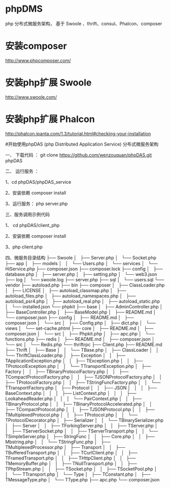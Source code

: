 # phpDMS

php 分布式微服务架构， 基于 Swoole 、thrift、consul、Phalcon、composer


# 安装composer 

http://www.phpcomposer.com/


# 安装php扩展 Swoole

http://www.swoole.com/


# 安装php扩展 Phalcon 

http://phalcon.ipanta.com/1.3/tutorial.html#checking-your-installation


#开始使用phpDAS (php Distributed Application Service) 分布式微服务架构

一、 下载代码 ： git clone https://github.com/wenzouquan/phpDAS.git phpDAS


二、 运行服务 ： 

1、cd phpDAS/phpDAS_service 

2、安装依赖 composer install

3、运行服务： php server.php 



三、服务调用示例代码

1、 cd phpDAS/client_php 

2、安装依赖 composer install

3、php client.php


四、微服务目录结构
├── Swoole
│   ├── Server.php
│   └── Socket.php
├── app
│   ├── models
│   │   └── Users.php
│   └── services
│       └── HiService.php
├── composer.json
├── composer.lock
├── config
│   ├── database.php
│   ├── server.php
│   ├── setting.php
│   └── web3.json
├── log
│   └── swoole.log
├── server.php
├── sql
│   └── users.sql
└── vendor
    ├── autoload.php
    ├── bin
    ├── composer
    │   ├── ClassLoader.php
    │   ├── LICENSE
    │   ├── autoload_classmap.php
    │   ├── autoload_files.php
    │   ├── autoload_namespaces.php
    │   ├── autoload_psr4.php
    │   ├── autoload_real.php
    │   ├── autoload_static.php
    │   └── installed.json
    └── phpkit
        ├── base
        │   ├── AdminController.php
        │   ├── BaseController.php
        │   ├── BaseModel.php
        │   ├── README.md
        │   └── composer.json
        ├── config
        │   ├── README.md
        │   ├── composer.json
        │   └── src
        │       ├── Config.php
        │       ├── dict.php
        │       └── views
        │           └── set-cache.phtml
        ├── core
        │   ├── README.md
        │   ├── composer.json
        │   └── src
        │       ├── Phpkit.php
        │       ├── apc.php
        │       └── functions.php
        ├── redis
        │   ├── README.md
        │   ├── composer.json
        │   └── src
        │       └── Redis.php
        └── thriftrpc
            ├── Client.php
            ├── README.md
            ├── Thrift
            │   ├── Base
            │   │   └── TBase.php
            │   ├── ClassLoader
            │   │   └── ThriftClassLoader.php
            │   ├── Exception
            │   │   ├── TApplicationException.php
            │   │   ├── TException.php
            │   │   ├── TProtocolException.php
            │   │   └── TTransportException.php
            │   ├── Factory
            │   │   ├── TBinaryProtocolFactory.php
            │   │   ├── TCompactProtocolFactory.php
            │   │   ├── TJSONProtocolFactory.php
            │   │   ├── TProtocolFactory.php
            │   │   ├── TStringFuncFactory.php
            │   │   └── TTransportFactory.php
            │   ├── Protocol
            │   │   ├── JSON
            │   │   │   ├── BaseContext.php
            │   │   │   ├── ListContext.php
            │   │   │   ├── LookaheadReader.php
            │   │   │   └── PairContext.php
            │   │   ├── TBinaryProtocol.php
            │   │   ├── TBinaryProtocolAccelerated.php
            │   │   ├── TCompactProtocol.php
            │   │   ├── TJSONProtocol.php
            │   │   ├── TMultiplexedProtocol.php
            │   │   ├── TProtocol.php
            │   │   └── TProtocolDecorator.php
            │   ├── Serializer
            │   │   └── TBinarySerializer.php
            │   ├── Server
            │   │   ├── TForkingServer.php
            │   │   ├── TServer.php
            │   │   ├── TServerSocket.php
            │   │   ├── TServerTransport.php
            │   │   └── TSimpleServer.php
            │   ├── StringFunc
            │   │   ├── Core.php
            │   │   ├── Mbstring.php
            │   │   └── TStringFunc.php
            │   ├── TMultiplexedProcessor.php
            │   ├── Transport
            │   │   ├── TBufferedTransport.php
            │   │   ├── TCurlClient.php
            │   │   ├── TFramedTransport.php
            │   │   ├── THttpClient.php
            │   │   ├── TMemoryBuffer.php
            │   │   ├── TNullTransport.php
            │   │   ├── TPhpStream.php
            │   │   ├── TSocket.php
            │   │   ├── TSocketPool.php
            │   │   └── TTransport.php
            │   └── Type
            │       ├── TConstant.php
            │       ├── TMessageType.php
            │       └── TType.php
            ├── apc.php
            └── composer.json











